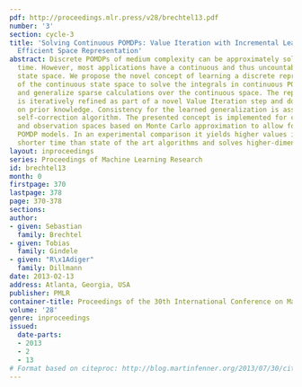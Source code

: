 ```yaml
---
pdf: http://proceedings.mlr.press/v28/brechtel13.pdf
number: '3'
section: cycle-3
title: 'Solving Continuous POMDPs: Value Iteration with Incremental Learning of an
  Efficient Space Representation'
abstract: Discrete POMDPs of medium complexity can be approximately solved in reasonable
  time. However, most applications have a continuous and thus uncountably infinite
  state space. We propose the novel concept of learning a discrete representation
  of the continuous state space to solve the integrals in continuous POMDPs efficiently
  and generalize sparse calculations over the continuous space. The representation
  is iteratively refined as part of a novel Value Iteration step and does not depend
  on prior knowledge. Consistency for the learned generalization is asserted by a
  self-correction algorithm. The presented concept is implemented for continuous state
  and observation spaces based on Monte Carlo approximation to allow for arbitrary
  POMDP models. In an experimental comparison it yields higher values in significantly
  shorter time than state of the art algorithms and solves higher-dimensional problems.
layout: inproceedings
series: Proceedings of Machine Learning Research
id: brechtel13
month: 0
firstpage: 370
lastpage: 378
page: 370-378
sections: 
author:
- given: Sebastian
  family: Brechtel
- given: Tobias
  family: Gindele
- given: "R\x1Adiger"
  family: Dillmann
date: 2013-02-13
address: Atlanta, Georgia, USA
publisher: PMLR
container-title: Proceedings of the 30th International Conference on Machine Learning
volume: '28'
genre: inproceedings
issued:
  date-parts:
  - 2013
  - 2
  - 13
# Format based on citeproc: http://blog.martinfenner.org/2013/07/30/citeproc-yaml-for-bibliographies/
---
```

